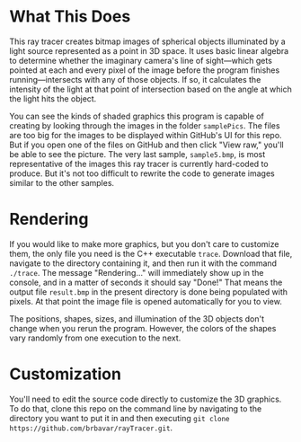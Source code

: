 # What This Does
This ray tracer creates bitmap images of spherical objects illuminated by a light source represented as a point in 3D space. It uses basic linear algebra to determine whether the imaginary camera's line of sight—which gets pointed at each and every pixel of the image before the program finishes running—intersects with any of those objects. If so, it calculates the intensity of the light at that point of intersection based on the angle at which the light hits the object. 

You can see the kinds of shaded graphics this program is capable of creating by looking through the images in the folder `samplePics`. The files are too big for the images to be displayed within GitHub's UI for this repo. But if you open one of the files on GitHub and then click "View raw," you'll be able to see the picture. The very last sample, `sample5.bmp`, is most representative of the images this ray tracer is currently hard-coded to produce. But it's not too difficult to rewrite the code to generate images similar to the other samples.

# Rendering
If you would like to make more graphics, but you don't care to customize them, the only file you need is the C++ executable `trace`. Download that file, navigate to the directory containing it, and then run it with the command `./trace`. The message "Rendering..." will immediately show up in the console, and in a matter of seconds it should say "Done!" That means the output file `result.bmp` in the present directory is done being populated with pixels. At that point the image file is opened automatically for you to view.

The positions, shapes, sizes, and illumination of the 3D objects don't change when you rerun the program. However, the colors of the shapes vary randomly from one execution to the next.

# Customization
You'll need to edit the source code directly to customize the 3D graphics. To do that, clone this repo on the command line by navigating to the directory you want to put it in and then executing `git clone https://github.com/brbavar/rayTracer.git`.
